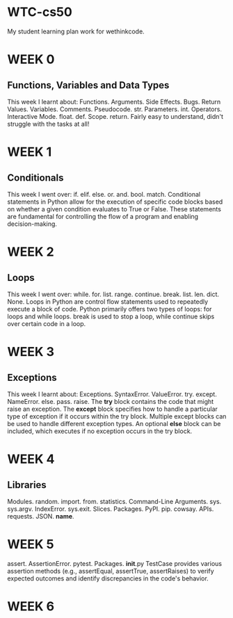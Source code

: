 # WTC-cs50
My student learning plan work for wethinkcode.

# WEEK 0
## Functions, Variables and Data Types
This week I learnt about: Functions. Arguments. Side Effects. Bugs. Return Values. Variables. Comments. Pseudocode. str. Parameters. int. Operators. Interactive Mode. float. def. Scope. return.
Fairly easy to understand, didn't struggle with the tasks at all!

# WEEK 1
## Conditionals
This week I went over: if. elif. else. or. and. bool. match.
Conditional statements in Python allow for the execution of specific code blocks based on whether a given condition evaluates to True or False. These statements are fundamental for controlling the flow of a program and enabling decision-making.

# WEEK 2
## Loops

This week I went over: while. for. list. range. continue. break. list. len. dict. None.
Loops in Python are control flow statements used to repeatedly execute a block of code.
Python primarily offers two types of loops: for loops and while loops.
break is used to stop a loop, while continue skips over certain code in a loop.

# WEEK 3
## Exceptions
This week I learnt about: Exceptions. SyntaxError. ValueError. try. except. NameError. else. pass. raise.
The **try** block contains the code that might raise an exception.
The **except** block specifies how to handle a particular type of exception if it occurs within the try block. Multiple except blocks can be used to handle different exception types.
An optional **else** block can be included, which executes if no exception occurs in the try block.

# WEEK 4
## Libraries
Modules. random. import. from. statistics. Command-Line Arguments. sys. sys.argv. IndexError. sys.exit. Slices. Packages. PyPI. pip. cowsay. APIs. requests. JSON. __name__.

# WEEK 5
assert. AssertionError. pytest. Packages. __init__.py
TestCase provides various assertion methods (e.g., assertEqual, assertTrue, assertRaises) to verify expected outcomes and identify discrepancies in the code's behavior.

# WEEK 6
